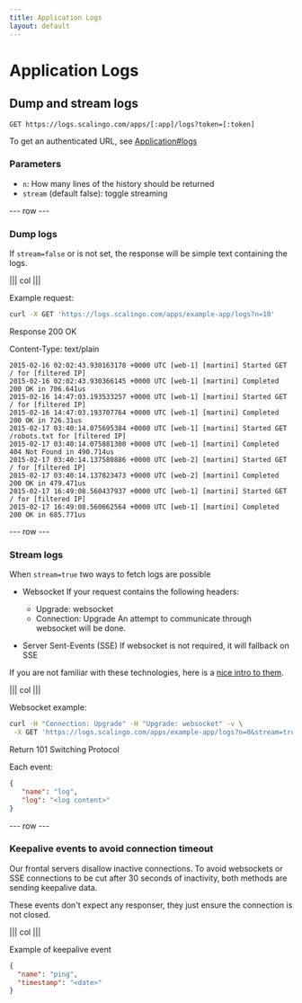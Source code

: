 ```yaml
---
title: Application Logs
layout: default
---
```


# Application Logs

## Dump and stream logs

`GET https://logs.scalingo.com/apps/[:app]/logs?token=[:token]`

To get an authenticated URL, see [Application#logs](/apps.html#access-to-the-application-logs)

### Parameters

* `n`: How many lines of the history should be returned
* `stream` (default false): toggle streaming

--- row ---

### Dump logs

If `stream=false` or is not set, the response will be simple text containing
the logs.

||| col |||

Example request:

```sh
curl -X GET 'https://logs.scalingo.com/apps/example-app/logs?n=10'
```

Response 200 OK

Content-Type: text/plain

```
2015-02-16 02:02:43.930163178 +0000 UTC [web-1] [martini] Started GET / for [filtered IP]
2015-02-16 02:02:43.930366145 +0000 UTC [web-1] [martini] Completed 200 OK in 706.641us
2015-02-16 14:47:03.193533257 +0000 UTC [web-1] [martini] Started GET / for [filtered IP]
2015-02-16 14:47:03.193707764 +0000 UTC [web-1] [martini] Completed 200 OK in 726.31us
2015-02-17 03:40:14.075695384 +0000 UTC [web-1] [martini] Started GET /robots.txt for [filtered IP]
2015-02-17 03:40:14.075881300 +0000 UTC [web-1] [martini] Completed 404 Not Found in 490.714us
2015-02-17 03:40:14.137580886 +0000 UTC [web-2] [martini] Started GET / for [filtered IP]
2015-02-17 03:40:14.137823473 +0000 UTC [web-2] [martini] Completed 200 OK in 479.471us
2015-02-17 16:49:08.560437937 +0000 UTC [web-1] [martini] Started GET / for [filtered IP]
2015-02-17 16:49:08.560662564 +0000 UTC [web-1] [martini] Completed 200 OK in 685.771us
```


--- row ---

### Stream logs

When `stream=true` two ways to fetch logs are possible

* Websocket
  If your request contains the following headers:
  * Upgrade: websocket
  * Connection: Upgrade
  An attempt to communicate through websocket will be done.

* Server Sent-Events (SSE)
  If websocket is not required, it will fallback on SSE

If you are not familiar with these technologies, here is a [nice
intro to them](http://enterprisewebbook.com/ch8_websockets.html).

||| col |||

Websocket example:

```sh
curl -H "Connection: Upgrade" -H "Upgrade: websocket" -v \
 -X GET 'https://logs.scalingo.com/apps/example-app/logs?n=0&stream=true'
```

Return 101 Switching Protocol

Each event:

```json
{
   "name": "log",
   "log": "<log content>"
}
```

--- row ---

### Keepalive events to avoid connection timeout

Our frontal servers disallow inactive connections. To avoid websockets or SSE
connections to be cut after 30 seconds of inactivity, both methods are sending
keepalive data.

These events don't expect any responser, they just ensure the connection is not
closed.

||| col |||

Example of keepalive event

```json
{
  "name": "ping",
  "timestamp": "<date>"
}
```
